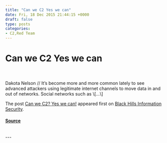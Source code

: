 ```yaml
---
title: "Can we C2 Yes we can"
date: Fri, 18 Dec 2015 21:44:15 +0000
draft: false
type: posts
categories: 
- C2,Red Team
---
```

# Can we C2 Yes we can

<br/>

<br/>
Dakota Nelson // It’s become more and more common lately to see advanced attackers using legitimate internet channels to move data in and out of networks. Social networks such as \[…\]

The post [Can we C2? Yes we can!](https://www.blackhillsinfosec.com/can-we-c2-yes-we-can/) appeared first on [Black Hills Information Security](https://www.blackhillsinfosec.com).

#### [Source](https://www.blackhillsinfosec.com/can-we-c2-yes-we-can/)

<br/>
---
